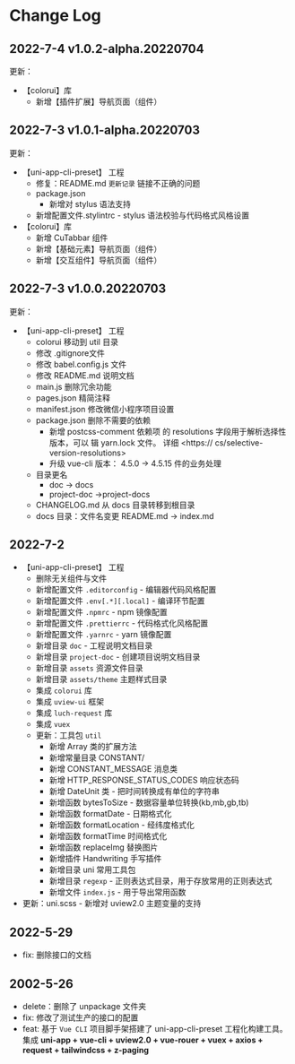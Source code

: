 <!--
 * @Author: cest
 * @Date: 2022-07-02 12:33:28
 * @LastEditTime: 2022-07-04 21:36:54
 * @LastEditors: cest
 * @FilePath: /uni-app-cli/CHANGELOG.md
 * @Description: 更新日志
-->
# Change Log

## 2022-7-4 v1.0.2-alpha.20220704

更新：

- 【colorui】库
  - 新增【插件扩展】导航页面（组件）

## 2022-7-3 v1.0.1-alpha.20220703

更新：

- 【uni-app-cli-preset】 工程
  - 修复：README.md `更新记录` 链接不正确的问题
  - package.json
    - 新增对 stylus 语法支持
  - 新增配置文件.stylintrc - stylus 语法校验与代码格式风格设置  
- 【colorui】库
  - 新增 CuTabbar 组件
  - 新增【基础元素】导航页面（组件）
  - 新增【交互组件】导航页面（组件）

## 2022-7-3 v1.0.0.20220703

 更新：

- 【uni-app-cli-preset】 工程
  - colorui 移动到 util 目录
  - 修改 .gitignore文件
  - 修改 babel.config.js 文件
  - 修改 README.md 说明文档
  - main.js 删除冗余功能
  - pages.json 精简注释
  - manifest.json 修改微信小程序项目设置
  - package.json 删除不需要的依赖
    - 新增 postcss-comment 依赖项
  的 resolutions 字段用于解析选择性版本，可以 辑 yarn.lock 文件。 详细 <https://  cs/selective-version-resolutions>
    - 升级 vue-cli 版本： 4.5.0 -> 4.5.15
  件的业务处理
  - 目录更名
    - doc -> docs
    - project-doc ->project-docs
  - CHANGELOG.md 从 docs 目录转移到根目录
  - docs 目录：文件名变更 README.md -> index.md

## 2022-7-2

- 【uni-app-cli-preset】 工程
  - 删除无关组件与文件
  - 新增配置文件 `.editorconfig` - 编辑器代码风格配置
  - 新增配置文件 `.env[.*][.local]` - 编译环节配置
  - 新增配置文件 `.npmrc` - npm 镜像配置
  - 新增配置文件 `.prettierrc` - 代码格式化风格配置
  - 新增配置文件 `.yarnrc` - yarn 镜像配置
  - 新增目录 `doc` - 工程说明文档目录
  - 新增目录 `project-doc` - 创建项目说明文档目录
  - 新增目录 `assets` 资源文件目录
  - 新增目录 `assets/theme` 主题样式目录
  - 集成 `colorui` 库
  - 集成 `uview-ui` 框架
  - 集成 `luch-request` 库
  - 集成 `vuex`
  - 更新：工具包 `util`
    - 新增 Array 类的扩展方法
    - 新增常量目录 CONSTANT/
    - 新增 CONSTANT_MESSAGE 消息类
    - 新增 HTTP_RESPONSE_STATUS_CODES 响应状态码
    - 新增 DateUnit 类 - 把时间转换成有单位的字符串
    - 新增函数 bytesToSize - 数据容量单位转换(kb,mb,gb,tb)
    - 新增函数 formatDate - 日期格式化
    - 新增函数 formatLocation - 经纬度格式化
    - 新增函数 formatTime 时间格式化
    - 新增函数 replaceImg 替换图片
    - 新增插件 Handwriting 手写插件
    - 新增目录 uni 常用工具包
    - 新增目录 `regexp` - 正则表达式目录，用于存放常用的正则表达式
    - 新增文件 `index.js` - 用于导出常用函数
- 更新：uni.scss - 新增对 uview2.0 主题变量的支持

## 2022-5-29

- fix: 删除接口的文档

## 2002-5-26

- delete：删除了 unpackage 文件夹
- fix: 修改了测试生产的接口的配置
- feat: 基于 `Vue CLI` 项目脚手架搭建了 uni-app-cli-preset 工程化构建工具。集成 **uni-app + vue-cli + uview2.0 + vue-rouer + vuex + axios + request + tailwindcss + z-paging**
